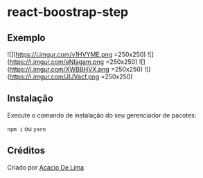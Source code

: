 # react-boostrap-step
 
## Exemplo

![](https://i.imgur.com/v1HVYME.png =250x250)
![](https://i.imgur.com/eNIagam.png =250x250)
![](https://i.imgur.com/XWBBHVX.png =250x250)
![](https://i.imgur.com/JIJVacf.png =250x250)

## Instalação

Execute o comando de instalação do seu gerenciador de pacotes:

```npm i``` ou ```yarn```

## Créditos

Criado por [Acacio De Lima](https://twitter.com/limadeacacio)

